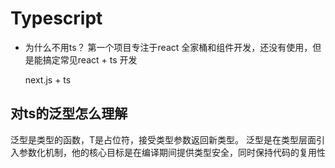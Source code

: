 # Typescript

- 为什么不用ts？
    第一个项目专注于react 全家桶和组件开发，还没有使用，但是能搞定常见react + ts 开发

    next.js + ts

## 对ts的泛型怎么理解

泛型是类型的函数，T是占位符，接受类型参数返回新类型。
泛型是在类型层面引入参数化机制，他的核心目标是在编译期间提供类型安全，同时保持代码的复用性
